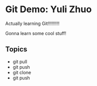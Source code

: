 # Git Demo: Yuli Zhuo

Actually learning Git!!!!!!!!!

Gonna learn some cool stuff!

## Topics
- git pull
- git push
- git clone
- git push